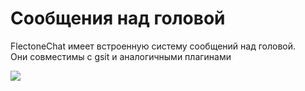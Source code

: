 # Сообщения над головой

FlectoneChat имеет встроенную систему сообщений над головой.\
Они совместимы с gsit и аналогичными плагинами

![](https://i.imgur.com/7zKqJbb.png)
